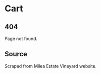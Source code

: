 <!--ContentType: sustainability-->

# Cart

## 404

Page not found.

## Source
Scraped from Milea Estate Vineyard website.
